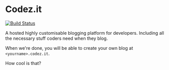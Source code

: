 # Codez.it

[![Build Status](https://secure.travis-ci.org/foxycoder/codez-it.png)](http://travis-ci.org/foxycoder/codez-it)

A hosted highly customisable blogging platform for developers. Including all the necessary stuff coders need when they blog.

When we're done, you will be able to create your own blog at `<yourname>.codez.it`. 

How cool is that?
